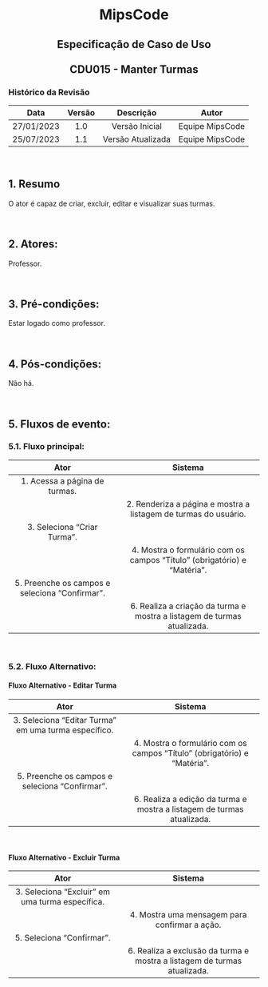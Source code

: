 
# <p align="center"> MipsCode </p>


## <p align="center"> Especificação de Caso de Uso <br><br> CDU015 - Manter Turmas </p> 

### Histórico da Revisão 

| Data | Versão | Descrição | Autor |
| :-----: | :-----: | :-----: | :-----: |
| 27/01/2023 | 1.0 | Versão Inicial | Equipe MipsCode |
| 25/07/2023 | 1.1 | Versão Atualizada | Equipe MipsCode |


<br>

## 1. Resumo
O ator é capaz de criar, excluir, editar e visualizar suas turmas.

<br>

## 2. Atores: 
Professor.

<br>

## 3. Pré-condições:
Estar logado como professor.

<br>

## 4. Pós-condições: 
Não há.

<br>

## 5. Fluxos de evento:
### 5.1. Fluxo principal:

| Ator | Sistema |
| :-----------------: | :-----------------: | 
| 1. Acessa a página de turmas. | |
|  | 2. Renderiza a página e mostra a listagem de turmas do usuário. |
| 3. Seleciona “Criar Turma”. | |
| | 4. Mostra o formulário com os campos “Título” (obrigatório) e “Matéria”. |
| 5. Preenche os campos e seleciona “Confirmar”. | |
| | 6. Realiza a criação da turma e mostra a listagem de turmas atualizada. |

<br>

### 5.2. Fluxo Alternativo:
#### Fluxo Alternativo - Editar Turma
| Ator | Sistema |
| :-----------------: | :-----------------: | 
| 3. Seleciona “Editar Turma” em uma turma específico. | |
| | 4. Mostra o formulário com os campos “Título” (obrigatório) e “Matéria”. |
| 5. Preenche os campos e seleciona “Confirmar”. | |
| | 6. Realiza a edição da turma e mostra a listagem de turmas atualizada. |

<br>

#### Fluxo Alternativo - Excluir Turma
| Ator | Sistema |
| :-----------------: | :-----------------: | 
| 3. Seleciona “Excluir” em uma turma específica. | |
| | 4. Mostra uma mensagem para confirmar a ação. |
| 5. Seleciona “Confirmar”. | |
| | 6. Realiza a exclusão da turma e mostra a listagem de turmas atualizada. |
